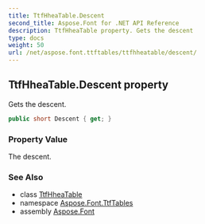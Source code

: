 ```yaml
---
title: TtfHheaTable.Descent
second_title: Aspose.Font for .NET API Reference
description: TtfHheaTable property. Gets the descent
type: docs
weight: 50
url: /net/aspose.font.ttftables/ttfhheatable/descent/
---
```

## TtfHheaTable.Descent property

Gets the descent.

```csharp
public short Descent { get; }
```

### Property Value

The descent.

### See Also

* class [TtfHheaTable](../)
* namespace [Aspose.Font.TtfTables](../../ttfhheatable/)
* assembly [Aspose.Font](../../../)


